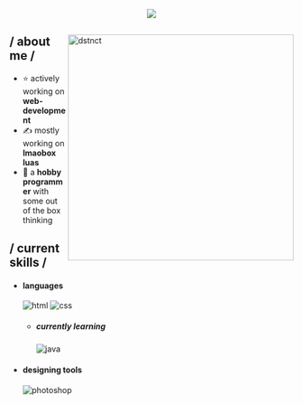 <p align = center ><img src="https://i.imgur.com/UyWz30j.png"> </p>

<div>

<img align="right" width="400" alt="dstnct" src="https://i.imgur.com/aSFmTTL.png"/>

<h2> / about me /</h2>
  
- ⭐ actively working on **web-development**
- ✍️ mostly working on **lmaobox luas**
- 👾 a **hobby programmer** with some out of the box thinking
  
<h2> / current skills / </h2>
  
- <h4> languages </h4>
  <img src = "https://img.shields.io/badge/HTML5-E34F26?style=for-the-badge&logo=html5&logoColor=white" alt = "html" />
  <img src = "https://img.shields.io/badge/CSS3-1572B6?style=for-the-badge&logo=css3&logoColor=white" alt = "css" />
  
  - <h5> currently learning </h5>
    <img src = "https://img.shields.io/badge/java-%23ED8B00.svg?style=for-the-badge&logo=java&logoColor=white" alt = "java" />
  
- <h4> designing tools </h4>
  <img src = "https://img.shields.io/badge/adobe%20photoshop-%2331A8FF.svg?style=for-the-badge&logo=adobe%20photoshop&logoColor=white" alt = "photoshop" />
  
  </br></br>
  
  </div>
